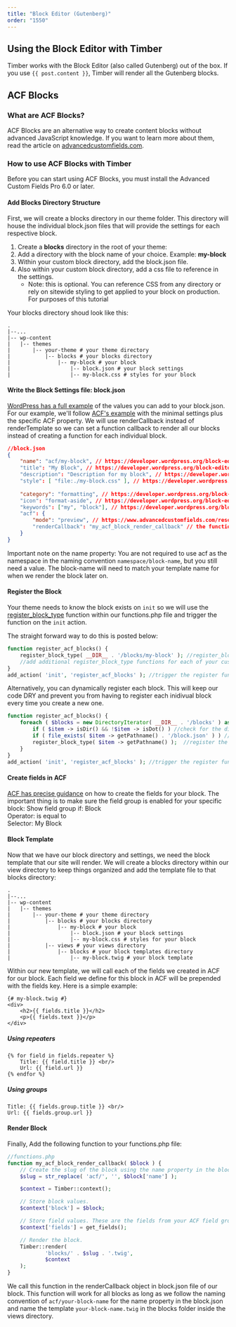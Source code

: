 ```yaml
---
title: "Block Editor (Gutenberg)"
order: "1550"
---
```


## Using the Block Editor with Timber

Timber works with the Block Editor (also called Gutenberg) out of the box. If you use `{{ post.content }}`, Timber will render all the Gutenberg blocks.

## ACF Blocks

### What are ACF Blocks?

ACF Blocks are an alternative way to create content blocks without advanced JavaScript knowledge. If you want to learn more about them, read the article on [advancedcustomfields.com](https://www.advancedcustomfields.com/resources/blocks/). 

### How to use ACF Blocks with Timber

Before you can start using ACF Blocks, you must install the Advanced Custom Fields Pro 6.0 or later.

#### Add Blocks Directory Structure

First, we will create a blocks directory in our theme folder. This directory will house the individual block.json files that will provide the settings for each respective block.

1. Create a **blocks** directory in the root of your theme: 
2. Add a directory with the block name of your choice. Example: **my-block**
3. Within your custom block directory, add the block.json file. 
4. Also within your custom block directory, add a css file to reference in the settings. 
    * Note: this is optional. You can reference CSS from any directory or rely on sitewide styling to get applied to your block on production. For purposes of this tutorial

Your blocks directory shoud look like this: 

```
.
|--...
|-- wp-content
|   |-- themes 
|       |-- your-theme # your theme directory
|           |-- blocks # your blocks directory
|               |-- my-block # your block
|                   |-- block.json # your block settings 
|                   |-- my-block.css # styles for your block
```

#### Write the Block Settings file: block.json

[WordPress has a full example](https://developer.wordpress.org/block-editor/reference-guides/block-api/block-metadata/) of the values you can add to your block.json. For our example, we'll follow [ACF's example](https://www.advancedcustomfields.com/resources/acf-blocks-key-concepts/#acf-blocks-and-blockjson) with the minimal settings plus the specific ACF property. We will use renderCallback instead of renderTemplate so we can set a function callback to render all our blocks instead of creating a function for each individual block.

```json
//block.json
{
    "name": "acf/my-block", // https://developer.wordpress.org/block-editor/reference-guides/block-api/block-metadata/#name
    "title": "My Block", // https://developer.wordpress.org/block-editor/reference-guides/block-api/block-metadata/#title
    "description": "Description for my block", // https://developer.wordpress.org/block-editor/reference-guides/block-api/block-metadata/#description
    "style": [ "file:./my-block.css" ], // https://developer.wordpress.org/block-editor/reference-guides/block-api/block-metadata/#category,
    
    "category": "formatting", // https://developer.wordpress.org/block-editor/reference-guides/block-api/block-metadata/#category
    "icon": "format-aside", // https://developer.wordpress.org/block-editor/reference-guides/block-api/block-metadata/#icon
    "keywords": ["my", "block"], // https://developer.wordpress.org/block-editor/reference-guides/block-api/block-metadata/#keywords
    "acf": { 
        "mode": "preview", // https://www.advancedcustomfields.com/resources/acf-blocks-key-concepts/#acf-blocks-and-blockjson
        "renderCallback": "my_acf_block_render_callback" // the function that will render the block we'll add later on
    } 
}
```
Important note on the name property: You are not required to use acf as the namespace in the naming convention `namespace/block-name`, but you still need a value. The block-name will need to match your template name for when we render the block later on. 

#### Register the Block

Your theme needs to know the block exists on `init` so we will use the [register_block_type](https://developer.wordpress.org/reference/functions/register_block_type/) function within our functions.php file and trigger the function on the  `init` action. 

The straight forward way to do this is posted below: 

```php
function register_acf_blocks() {
    register_block_type( __DIR__ . '/blocks/my-block' ); //register_block_type will look in the current directory and register the block you specify
    //add additional register_block_type functions for each of your custom blocks
}
add_action( 'init', 'register_acf_blocks' ); //trigger the register function on init
```

Alternatively, you can dynamically register each block. This will keep our code DRY and prevent you from having to register each inidivual block every time you create a new one. 

```php
function register_acf_blocks() {
	foreach ( $blocks = new DirectoryIterator( __DIR__ . '/blocks' ) as $item ) {
        if ( $item -> isDir() && !$item -> isDot() ) //check for the directory
		if ( file_exists( $item -> getPathname() . '/block.json' ) ) //check if the block.json exists
		register_block_type( $item -> getPathname() );  //register the block given the directory name within the blocks directory
	}
}
add_action( 'init', 'register_acf_blocks' ); //trigger the register function on init
```

#### Create fields in ACF

[ACF has precise guidance](https://www.advancedcustomfields.com/resources/create-your-first-acf-block/#create-the-testimonial-field-group) on how to create the fields for your block. The important thing is to make sure the field group is enabled for your specific block: 
    Show field group if: Block  
    Operator: is equal to  
    Selector: My Block  
    

#### Block Template
Now that we have our block directory and settings, we need the block template that our site will render. We will create a blocks directory within our view directory to keep things organized and add the template file to that blocks directory: 

```
.
|--...
|-- wp-content
|   |-- themes 
|       |-- your-theme # your theme directory
|           |-- blocks # your blocks directory
|               |-- my-block # your block
|                   |-- block.json # your block settings 
|                   |-- my-block.css # styles for your block
|           |-- views # your views directory
|               |-- blocks # your block templates directory
|                   |-- my-block.twig # your block template 
```

Within our new template, we will call each of the fields we created in ACF for our block. Each field we define for this block in ACF will be prepended with the fields key. Here is a simple example: 

```twig
{# my-block.twig #}
<div>
    <h2>{{ fields.title }}</h2>
    <p>{{ fields.text }}</p>
</div>
```

##### Using repeaters

```
{% for field in fields.repeater %}
    Title: {{ field.title }} <br/>
    Url: {{ field.url }}
{% endfor %}
```

##### Using groups

```
Title: {{ fields.group.title }} <br/>
Url: {{ fields.group.url }}
```

#### Render Block

Finally, Add the following function to your functions.php file:  

```php
//functions.php 
function my_acf_block_render_callback( $block ) {
    // Create the slug of the block using the name property in the block.json. 
	$slug = str_replace( 'acf/', '', $block['name'] );

	$context = Timber::context();

	// Store block values. 
	$context['block'] = $block;

	// Store field values. These are the fields from your ACF field group for the block. 
	$context['fields'] = get_fields(); 

	// Render the block.
	Timber::render(
			'blocks/' . $slug . '.twig',
			$context
	);
}
```
We call this function in the renderCallback object in block.json file of our block. This function will work for all blocks as long as we follow the naming convention of `acf/your-block-name` for the name property in the block.json and name the template `your-block-name.twig` in the blocks folder inside the views directory. 




